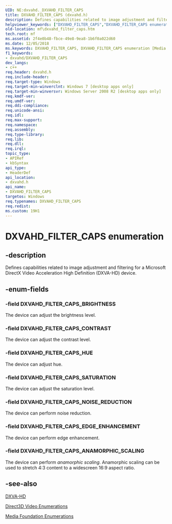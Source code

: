 ```yaml
---
UID: NE:dxvahd._DXVAHD_FILTER_CAPS
title: DXVAHD_FILTER_CAPS (dxvahd.h)
description: Defines capabilities related to image adjustment and filtering for a Microsoft DirectX Video Acceleration High Definition (DXVA-HD) device.
helpviewer_keywords: ["DXVAHD_FILTER_CAPS","DXVAHD_FILTER_CAPS enumeration [Media Foundation]","DXVAHD_FILTER_CAPS_ANAMORPHIC_SCALING","DXVAHD_FILTER_CAPS_BRIGHTNESS","DXVAHD_FILTER_CAPS_CONTRAST","DXVAHD_FILTER_CAPS_EDGE_ENHANCEMENT","DXVAHD_FILTER_CAPS_HUE","DXVAHD_FILTER_CAPS_NOISE_REDUCTION","DXVAHD_FILTER_CAPS_SATURATION","dxvahd/DXVAHD_FILTER_CAPS","dxvahd/DXVAHD_FILTER_CAPS_ANAMORPHIC_SCALING","dxvahd/DXVAHD_FILTER_CAPS_BRIGHTNESS","dxvahd/DXVAHD_FILTER_CAPS_CONTRAST","dxvahd/DXVAHD_FILTER_CAPS_EDGE_ENHANCEMENT","dxvahd/DXVAHD_FILTER_CAPS_HUE","dxvahd/DXVAHD_FILTER_CAPS_NOISE_REDUCTION","dxvahd/DXVAHD_FILTER_CAPS_SATURATION","mf.dxvahd_filter_caps"]
old-location: mf\dxvahd_filter_caps.htm
tech.root: mf
ms.assetid: 2f4e0b48-fbce-49e8-9ea8-1b6f0a022d60
ms.date: 12/05/2018
ms.keywords: DXVAHD_FILTER_CAPS, DXVAHD_FILTER_CAPS enumeration [Media Foundation], DXVAHD_FILTER_CAPS_ANAMORPHIC_SCALING, DXVAHD_FILTER_CAPS_BRIGHTNESS, DXVAHD_FILTER_CAPS_CONTRAST, DXVAHD_FILTER_CAPS_EDGE_ENHANCEMENT, DXVAHD_FILTER_CAPS_HUE, DXVAHD_FILTER_CAPS_NOISE_REDUCTION, DXVAHD_FILTER_CAPS_SATURATION, dxvahd/DXVAHD_FILTER_CAPS, dxvahd/DXVAHD_FILTER_CAPS_ANAMORPHIC_SCALING, dxvahd/DXVAHD_FILTER_CAPS_BRIGHTNESS, dxvahd/DXVAHD_FILTER_CAPS_CONTRAST, dxvahd/DXVAHD_FILTER_CAPS_EDGE_ENHANCEMENT, dxvahd/DXVAHD_FILTER_CAPS_HUE, dxvahd/DXVAHD_FILTER_CAPS_NOISE_REDUCTION, dxvahd/DXVAHD_FILTER_CAPS_SATURATION, mf.dxvahd_filter_caps
f1_keywords:
- dxvahd/DXVAHD_FILTER_CAPS
dev_langs:
- c++
req.header: dxvahd.h
req.include-header: 
req.target-type: Windows
req.target-min-winverclnt: Windows 7 [desktop apps only]
req.target-min-winversvr: Windows Server 2008 R2 [desktop apps only]
req.kmdf-ver: 
req.umdf-ver: 
req.ddi-compliance: 
req.unicode-ansi: 
req.idl: 
req.max-support: 
req.namespace: 
req.assembly: 
req.type-library: 
req.lib: 
req.dll: 
req.irql: 
topic_type:
- APIRef
- kbSyntax
api_type:
- HeaderDef
api_location:
- dxvahd.h
api_name:
- DXVAHD_FILTER_CAPS
targetos: Windows
req.typenames: DXVAHD_FILTER_CAPS
req.redist: 
ms.custom: 19H1
---
```


# DXVAHD_FILTER_CAPS enumeration


## -description


Defines capabilities related to image adjustment and filtering for a Microsoft DirectX Video Acceleration High Definition (DXVA-HD) device.


## -enum-fields




### -field DXVAHD_FILTER_CAPS_BRIGHTNESS

The device can adjust the brightness level.


### -field DXVAHD_FILTER_CAPS_CONTRAST

The device can adjust the contrast level.


### -field DXVAHD_FILTER_CAPS_HUE

The device can adjust hue.


### -field DXVAHD_FILTER_CAPS_SATURATION

The device can adjust the saturation level.


### -field DXVAHD_FILTER_CAPS_NOISE_REDUCTION

The device can perform noise reduction.


### -field DXVAHD_FILTER_CAPS_EDGE_ENHANCEMENT

The device can perform edge enhancement.


### -field DXVAHD_FILTER_CAPS_ANAMORPHIC_SCALING

The device can perform <i>anamorphic scaling</i>. Anamorphic scaling can be used to stretch 4:3 content to a widescreen 16:9 aspect ratio.


## -see-also




<a href="https://docs.microsoft.com/windows/desktop/medfound/dxva-hd">DXVA-HD</a>



<a href="https://docs.microsoft.com/windows/desktop/medfound/direct3d-video-enumerations">Direct3D Video Enumerations</a>



<a href="https://docs.microsoft.com/windows/desktop/medfound/media-foundation-enumerations">Media Foundation Enumerations</a>
 

 

